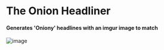 # The Onion Headliner

#### Generates 'Oniony' headlines with an imgur image to match

![image](https://cloud.githubusercontent.com/assets/1283222/6939338/90c4f8aa-d820-11e4-85d7-05353796a3a9.png)
